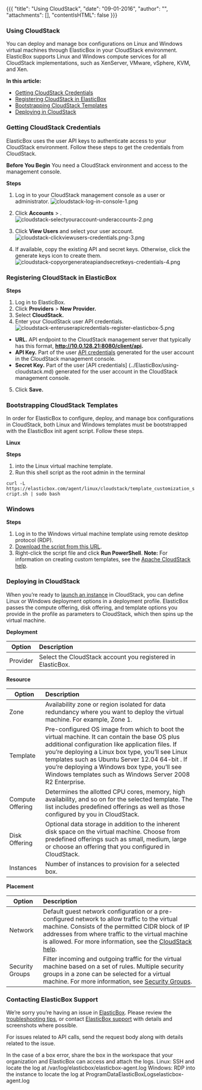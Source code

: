 {{{ "title": "Using CloudStack",
"date": "09-01-2016",
"author": "",
"attachments": [],
"contentIsHTML": false
}}}


### Using CloudStack

You can deploy and manage box configurations on Linux and Windows virtual machines through ElasticBox in your CloudStack environment. ElasticBox supports Linux and Windows compute services for all CloudStack implementations, such as XenServer, VMware, vSphere, KVM, and Xen.

**In this article:**

* [Getting CloudStack Credentials](../ElasticBox/using-cloudstack.md)
* [Registering CloudStack in ElasticBox](../ElasticBox/using-cloudstack.md)
* [Bootstrapping CloudStack Templates](../ElasticBox/using-cloudstack.md)
* [Deploying in CloudStack](../ElasticBox/using-cloudstack.md)

### Getting CloudStack Credentials

ElasticBox uses the user API keys to authenticate access to your CloudStack environment. Follow these steps to get the credentials from CloudStack.

**Before You Begin**
You need a CloudStack environment and access to the management console.

**Steps**
1. Log in to your CloudStack management console as a user or administrator.
![cloudstack-log-in-console-1.png](../images/ElasticBox/cloudstack-log-in-console-1.png)

2. Click **Accounts** > **<your user account>**.
![cloudstack-selectyouraccount-underaccounts-2.png](../images/ElasticBox/cloudstack-selectyouraccount-underaccounts-2.png)

3. Click **View Users** and select your user account.
![cloudstack-clickviewusers-credentials.png-3.png](../images/ElasticBox/cloudstack-clickviewusers-credentials.png-3.png)

4. If available, copy the existing API and secret keys. Otherwise, click the generate keys icon to create them.
![cloudstack-copyorgenerateapiandsecretkeys-credentials-4.png](../images/ElasticBox/cloudstack-copyorgenerateapiandsecretkeys-credentials-4.png)

### Registering CloudStack in ElasticBox

**Steps**
1. Log in to ElasticBox.
2. Click **Providers** > **New Provider.**
3. Select **CloudStack.**
4. Enter your CloudStack user API credentials.
![cloudstack-enteruserapicredentials-register-elasticbox-5.png](../images/ElasticBox/cloudstack-enteruserapicredentials-register-elasticbox-5.png)

* **URL.** API endpoint to the CloudStack management server that typically has this format, **http://10.0.128.21:8080/client/api.**
* **API Key.** Part of the user [API credentials](../ElasticBox/using-cloudstack.md) generated for the user account in the CloudStack management console.
* **Secret Key.** Part of the user [API credentials] (../ElasticBox/using-cloudstack.md) generated for the user account in the CloudStack management console.
5. Click **Save.**

### Bootstrapping CloudStack Templates

In order for ElasticBox to configure, deploy, and manage box configurations in CloudStack, both Linux and Windows templates must be bootstrapped with the ElasticBox init agent script. Follow these steps.

**Linux**

**Steps**
1.  into the Linux virtual machine template.
2. Run this shell script as the root admin in the terminal

`curl -L https://elasticbox.com/agent/linux/cloudstack/template_customization_script.sh | sudo bash`

### Windows

**Steps**
1. Log in to the Windows virtual machine template using remote desktop protocol (RDP).
2. [Download the script from this URL](https://elasticbox.com/agent/windows/cloudstack/template_customization_script.ps1).
3. Right-click the script file and click **Run PowerShell**.
**Note:** For information on creating custom templates, see the [Apache CloudStack help](https://docs.cloudstack.apache.org/projects/cloudstack-administration/en/latest/templates.html#exporting-templates).

### Deploying in CloudStack

When you’re ready to [launch an instance](../ElasticBox/deploying-managing-instance.md) in CloudStack, you can define Linux or Windows deployment options in a deployment profile. ElasticBox passes the compute offering, disk offering, and template options you provide in the profile as parameters to CloudStack, which then spins up the virtual machine.

**Deployment**

| **Option**  |  **Description** |
|----------|:-----|
| Provider | Select the CloudStack account you registered in ElasticBox. |

**Resource**

| **Option**  |  **Description** |
|----------|:-----|
| Zone | Availability zone or region isolated for data redundancy where you want to deploy the virtual machine. For example, Zone 1. |
| Template | Pre-configured OS image from which to boot the virtual machine. It can contain the base OS plus additional configuration like application files. If you’re deploying a Linux box type, you’ll see Linux templates such as Ubuntu Server 12.04 64-bit . If you’re deploying a Windows box type, you’ll see Windows templates such as Windows Server 2008 R2 Enterprise. |
| Compute Offering | Determines the allotted CPU cores, memory, high availability, and so on for the selected template. The list includes predefined offerings as well as those configured by you in CloudStack. |
| Disk Offering | Optional data storage in addition to the inherent disk space on the virtual machine. Choose from predefined offerings such as small, medium, large or choose an offering that you configured in CloudStack. |
| Instances | Number of instances to provision for a selected box. |

**Placement**

| **Option**  |  **Description** |
|----------|:-----|
| Network | Default guest network configuration or a pre-configured network to allow traffic to the virtual machine. Consists of the permitted CIDR block of IP addresses from where traffic to the virtual machine is allowed. For more information, see the [CloudStack help](http://docs.cloudstack.apache.org/projects/cloudstack-administration/en/4.3/networking_and_traffic.html). |
| Security Groups |	Filter incoming and outgoing traffic for the virtual machine based on a set of rules. Multiple security groups in a zone can be selected for a virtual machine. For more information, see [Security Groups](http://docs.cloudstack.apache.org/projects/cloudstack-administration/en/4.3/networking_and_traffic.html#security-groups). |

### Contacting ElasticBox Support

We’re sorry you’re having an issue in [ElasticBox](//www.ctl.io/elasticbox/). Please review the [troubleshooting tips](../ElasticBox/troubleshooting-tips.md), or contact [ElasticBox support](mailto:support@elasticbox.com) with details and screenshots where possible.

For issues related to API calls, send the request body along with details related to the issue.

In the case of a box error, share the box in the workspace that your organization and ElasticBox can access and attach the logs.
Linux: SSH and locate the log at /var/log/elasticbox/elasticbox-agent.log
Windows: RDP into the instance to locate the log at ProgramDataElasticBoxLogselasticbox-agent.log
